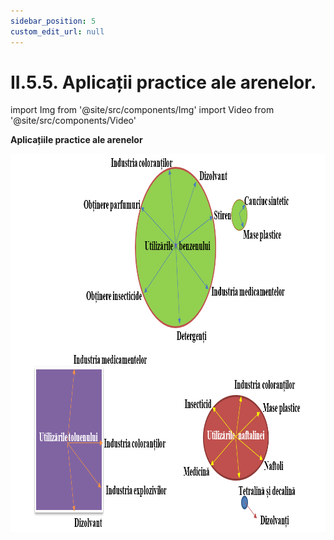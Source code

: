 ```yaml
---
sidebar_position: 5
custom_edit_url: null
---
```


# II.5.5. Aplicații practice ale arenelor.


import Img from '@site/src/components/Img'
import Video from '@site/src/components/Video'




<div class="alert alert--warning" role="alert">


**Aplicațiile practice ale arenelor**




<Img className="img-responsive4" src="chimie/clasa10/capitolul2/II-5-5-aplicatii-practice-ale-arenelor-poza1-utilizarile-benzenului-utilizarile-toluenului-utilizarile-naftalinei.png" width="1000" height="605" lazy={false} />





</div>

